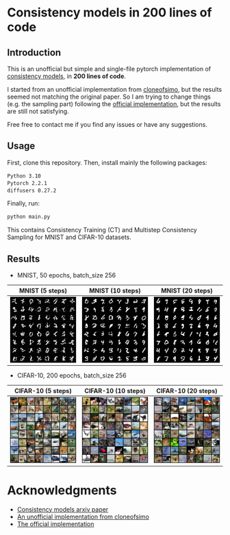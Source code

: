 # Consistency models in 200 lines of code

## Introduction
This is an unofficial but simple and single-file pytorch implementation of [consistency models](https://arxiv.org/abs/2303.01469), in **200 lines of code**.

I started from an unofficial implementation from [cloneofsimo](https://github.com/cloneofsimo/consistency_models), but the results seemed not matching the original paper. So I am trying to change things (e.g. the sampling part) following the [official implementation](https://github.com/openai/consistency_models), but the results are still not satisfying.

Free free to contact me if you find any issues or have any suggestions.


## Usage

First, clone this repository. Then, install mainly the following packages:
```bash
Python 3.10
Pytorch 2.2.1
diffusers 0.27.2
```

Finally, run:
```bash
python main.py
```
This contains Consistency Training (CT) and Multistep Consistency Sampling for MNIST and CIFAR-10 datasets.


## Results

* MNIST, 50 epochs, batch_size 256

MNIST (5 steps) |  MNIST (10 steps) | MNIST (20 steps)
:-------------------------:|:-------------------------:|:-------------------------:
![](asset/ct_mnist_sample_05step.png)  |  ![](asset/ct_mnist_sample_10step.png) | ![](asset/ct_mnist_sample_20step.png)


* CIFAR-10, 200 epochs, batch_size 256

CIFAR-10 (5 steps) |  CIFAR-10 (10 steps) | CIFAR-10 (20 steps)
:-------------------------:|:-------------------------:|:-------------------------:
![](asset/ct_cifar10_sample_05step.png)  |  ![](asset/ct_cifar10_sample_10step.png) | ![](asset/ct_cifar10_sample_20step.png)


# Acknowledgments
* [Consistency models arxiv paper](https://arxiv.org/abs/2303.01469)
* [An unofficial implementation from cloneofsimo](https://github.com/cloneofsimo/consistency_models)
* [The official implementation](https://github.com/openai/consistency_models)
